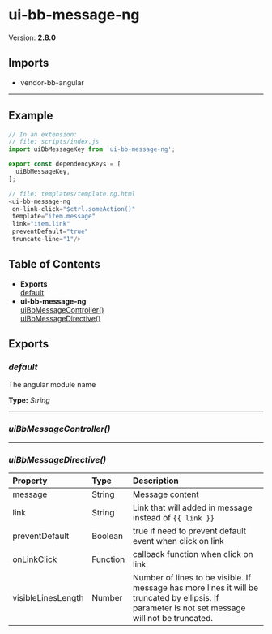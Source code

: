 # ui-bb-message-ng


Version: **2.8.0**


## Imports

* vendor-bb-angular

---

## Example

```javascript
// In an extension:
// file: scripts/index.js
import uiBbMessageKey from 'ui-bb-message-ng';

export const dependencyKeys = [
  uiBbMessageKey,
];

// file: templates/template.ng.html
<ui-bb-message-ng
 on-link-click="$ctrl.someAction()"
 template="item.message"
 link="item.link"
 preventDefault="true"
 truncate-line="1"/>
```

## Table of Contents
- **Exports**<br/>    <a href="#default">default</a><br/>
- **ui-bb-message-ng**<br/>    <a href="#ui-bb-message-nguiBbMessageController">uiBbMessageController()</a><br/>    <a href="#ui-bb-message-nguiBbMessageDirective">uiBbMessageDirective()</a><br/>

## Exports

### <a name="default"></a>*default*

The angular module name

**Type:** *String*


---

### <a name="ui-bb-message-nguiBbMessageController"></a>*uiBbMessageController()*


---

### <a name="ui-bb-message-nguiBbMessageDirective"></a>*uiBbMessageDirective()*


| Property | Type | Description |
| :-- | :-- | :-- |
| message | String | Message content |
| link | String | Link that will added in message instead of `{{ link }}` |
| preventDefault | Boolean | true if need to prevent default event when click on link |
| onLinkClick | Function | callback function when click on link |
| visibleLinesLength | Number | Number of lines to be visible. If message has more lines it will be truncated by ellipsis. If parameter is not set message will not be truncated. |
